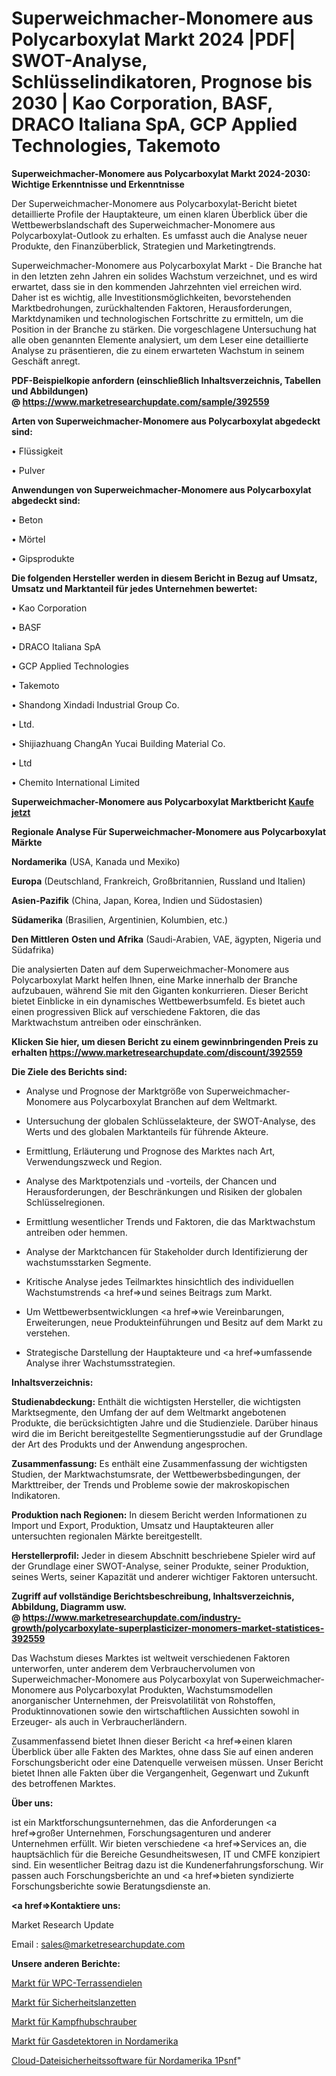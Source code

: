 # Superweichmacher-Monomere aus Polycarboxylat Markt 2024 |PDF| SWOT-Analyse, Schlüsselindikatoren, Prognose bis 2030 | Kao Corporation, BASF, DRACO Italiana SpA, GCP Applied Technologies, Takemoto

<strong>Superweichmacher-Monomere aus Polycarboxylat Markt 2024-2030: Wichtige Erkenntnisse und Erkenntnisse</strong>

Der Superweichmacher-Monomere aus Polycarboxylat-Bericht bietet detaillierte Profile der Hauptakteure, um einen klaren Überblick über die Wettbewerbslandschaft des Superweichmacher-Monomere aus Polycarboxylat-Outlook zu erhalten. Es umfasst auch die Analyse neuer Produkte, den Finanzüberblick, Strategien und Marketingtrends.

Superweichmacher-Monomere aus Polycarboxylat Markt - Die Branche hat in den letzten zehn Jahren ein solides Wachstum verzeichnet, und es wird erwartet, dass sie in den kommenden Jahrzehnten viel erreichen wird. Daher ist es wichtig, alle Investitionsmöglichkeiten, bevorstehenden Marktbedrohungen, zurückhaltenden Faktoren, Herausforderungen, Marktdynamiken und technologischen Fortschritte zu ermitteln, um die Position in der Branche zu stärken. Die vorgeschlagene Untersuchung hat alle oben genannten Elemente analysiert, um dem Leser eine detaillierte Analyse zu präsentieren, die zu einem erwarteten Wachstum in seinem Geschäft anregt.

<strong><b>PDF-Beispielkopie anfordern (einschließlich Inhaltsverzeichnis, Tabellen und Abbildungen) @ </b></strong><strong><a href=https://www.marketresearchupdate.com/sample/392559><strong>https://www.marketresearchupdate.com/sample/392559</u></a></strong></strong>

<strong>Arten von Superweichmacher-Monomere aus Polycarboxylat abgedeckt sind:</strong>

• Flüssigkeit

• Pulver

<strong>Anwendungen von Superweichmacher-Monomere aus Polycarboxylat abgedeckt sind:</strong>

• Beton

• Mörtel

• Gipsprodukte

<strong>Die folgenden Hersteller werden in diesem Bericht in Bezug auf Umsatz, Umsatz und Marktanteil für jedes Unternehmen bewertet:</strong>

• Kao Corporation

• BASF

• DRACO Italiana SpA

• GCP Applied Technologies

• Takemoto

• Shandong Xindadi Industrial Group Co.

• Ltd.

• Shijiazhuang ChangAn Yucai Building Material Co.

• Ltd

• Chemito International Limited

<strong>Superweichmacher-Monomere aus Polycarboxylat Marktbericht <a href=https://www.marketresearchupdate.com/buynow/392559>Kaufe jetzt</a></strong>

<strong>Regionale Analyse Für Superweichmacher-Monomere aus Polycarboxylat Märkte</strong>

<strong>Nordamerika</strong> (USA, Kanada und Mexiko)

<strong>Europa</strong> (Deutschland, Frankreich, Großbritannien, Russland und Italien)

<strong>Asien-Pazifik</strong> (China, Japan, Korea, Indien und Südostasien)

<strong>Südamerika</strong> (Brasilien, Argentinien, Kolumbien, etc.)

<strong>Den Mittleren</strong> <strong>Osten und Afrika</strong> (Saudi-Arabien, VAE, ägypten, Nigeria und Südafrika)

Die analysierten Daten auf dem Superweichmacher-Monomere aus Polycarboxylat Markt helfen Ihnen, eine Marke innerhalb der Branche aufzubauen, während Sie mit den Giganten konkurrieren. Dieser Bericht bietet Einblicke in ein dynamisches Wettbewerbsumfeld. Es bietet auch einen progressiven Blick auf verschiedene Faktoren, die das Marktwachstum antreiben oder einschränken.

<strong>Klicken Sie hier, um diesen Bericht zu einem gewinnbringenden Preis zu erhalten
</strong><strong><a href=https://www.marketresearchupdate.com/discount/392559>https://www.marketresearchupdate.com/discount/392559</b></u></strong></a>

<strong>Die Ziele des Berichts sind:</strong>

- Analyse und Prognose der Marktgröße von Superweichmacher-Monomere aus Polycarboxylat Branchen auf dem Weltmarkt.

- Untersuchung der globalen Schlüsselakteure, der SWOT-Analyse, des Werts und des globalen Marktanteils für führende Akteure.

- Ermittlung, Erläuterung und Prognose des Marktes nach Art, Verwendungszweck und Region.

- Analyse des Marktpotenzials und -vorteils, der Chancen und Herausforderungen, der Beschränkungen und Risiken der globalen Schlüsselregionen.

- Ermittlung wesentlicher Trends und Faktoren, die das Marktwachstum antreiben oder hemmen.

- Analyse der Marktchancen für Stakeholder durch Identifizierung der wachstumsstarken Segmente.

- Kritische Analyse jedes Teilmarktes hinsichtlich des individuellen Wachstumstrends <a href=>und</a> seines Beitrags zum Markt.

- Um Wettbewerbsentwicklungen <a href=>wie</a> Vereinbarungen, Erweiterungen, neue Produkteinführungen und Besitz auf dem Markt zu verstehen.

- Strategische Darstellung der Hauptakteure und <a href=>umfas</a>sende Analyse ihrer Wachstumsstrategien.

<strong>Inhaltsverzeichnis:</strong>

<strong>Studienabdeckung:</strong> Enthält die wichtigsten Hersteller, die wichtigsten Marktsegmente, den Umfang der auf dem Weltmarkt angebotenen Produkte, die berücksichtigten Jahre und die Studienziele. Darüber hinaus wird die im Bericht bereitgestellte Segmentierungsstudie auf der Grundlage der Art des Produkts und der Anwendung angesprochen.

<strong>Zusammenfassung:</strong> Es enthält eine Zusammenfassung der wichtigsten Studien, der Marktwachstumsrate, der Wettbewerbsbedingungen, der Markttreiber, der Trends und Probleme sowie der makroskopischen Indikatoren.

<strong>Produktion nach Regionen:</strong> In diesem Bericht werden Informationen zu Import und Export, Produktion, Umsatz und Hauptakteuren aller untersuchten regionalen Märkte bereitgestellt.

<strong>Herstellerprofil:</strong> Jeder in diesem Abschnitt beschriebene Spieler wird auf der Grundlage einer SWOT-Analyse, seiner Produkte, seiner Produktion, seines Werts, seiner Kapazität und anderer wichtiger Faktoren untersucht.

<strong><b>Zugriff auf vollständige Berichtsbeschreibung, Inhaltsverzeichnis, Abbildung, Diagramm usw. @ </b></strong><strong><a href=https://www.marketresearchupdate.com/industry-growth/polycarboxylate-superplasticizer-monomers-market-statistices-392559>https://www.marketresearchupdate.com/industry-growth/polycarboxylate-superplasticizer-monomers-market-statistices-392559</a></strong>

Das Wachstum dieses Marktes ist weltweit verschiedenen Faktoren unterworfen, unter anderem dem Verbrauchervolumen von Superweichmacher-Monomere aus Polycarboxylat von Superweichmacher-Monomere aus Polycarboxylat Produkten, Wachstumsmodellen anorganischer Unternehmen, der Preisvolatilität von Rohstoffen, Produktinnovationen sowie den wirtschaftlichen Aussichten sowohl in Erzeuger- als auch in Verbraucherländern.

Zusammenfassend bietet Ihnen dieser Bericht <a href=>einen</a> klaren Überblick über alle Fakten des Marktes, ohne dass Sie auf einen anderen Forschungsbericht oder eine Datenquelle verweisen müssen. Unser Bericht bietet Ihnen alle Fakten über die Vergangenheit, Gegenwart und Zukunft des betroffenen Marktes.

<strong>Über uns:</strong>

 ist ein Marktforschungsunternehmen, das die Anforderungen <a href=>großer</a> Unternehmen, Forschungsagenturen und anderer Unternehmen erfüllt. Wir bieten verschiedene <a href=>Services</a> an, die hauptsächlich für die Bereiche Gesundheitswesen, IT und CMFE konzipiert sind. Ein wesentlicher Beitrag dazu ist die Kundenerfahrungsforschung. Wir passen auch Forschungsberichte an und <a href=>bieten</a> syndizierte Forschungsberichte sowie Beratungsdienste an.

<strong><a href=>Kontaktiere uns:</a></strong>

Market Research Update

Email : sales@marketresearchupdate.com

<strong>Unsere anderen Berichte:</strong>

<a href=https://www.linkedin.com/pulse/wpc-decking-market-size-set-grow-remarkable-pace-coming>Markt für WPC-Terrassendielen</a>

<a href=https://www.linkedin.com/pulse/safety-lancet-market-report-2023-top>Markt für Sicherheitslanzetten</a>

<a href=https://www.linkedin.com/pulse/attack-helicopters-market-size-emerging-trends>Markt für Kampfhubschrauber</a>

<a href=https://www.linkedin.com/pulse/north-america-gas-detectors-market-size-analysis>Markt für Gasdetektoren in Nordamerika</a>

<a href=https://www.linkedin.com/pulse/north-america-cloud-file-security-software-1psnf/>Cloud-Dateisicherheitssoftware für Nordamerika 1Psnf</a>"

